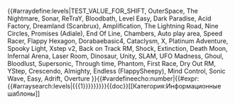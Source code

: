 {{#arraydefine:levels|TEST_VALUE_FOR_SHIFT,
OuterSpace,
The Nightmare,
Sonar,
ReTraY,
Bloodbath,
Level Easy,
Dark Paradise,
Acid Factory,
Dreamland (Scanbrux),
Amplification,
The Lightning Road,
Nine Circles,
Promises (Adiale),
End Of Line,
Chambers,
Auto play area,
Speed Racer,
Flappy Hexagon,
Dorabaebasic4,
Cataclysm,
X,
Platinum Adventure,
Spooky Light,
Xstep v2,
Back on Track RM,
Shock,
Extinction,
Death Moon,
Infernal Arena,
Laser Room,
Dinosaur,
Unity,
SLAM,
UFO Madness,
Ghoul,
Bloodlust,
Supersonic,
Through time,
Phantom,
First Race,
Dry Out RM,
YStep,
Crescendo,
Almighty,
Endless (FlappySheepy),
Mind Control,
Sonic Wave,
Easy,
Adrift,
Overture
}}{{#vardefineecho:number|{{#expr:{{#arraysearch:levels|{{{1}}}}}}}}}<noinclude>{{doc}}[[Категория:Информационные шаблоны]]</noinclude>